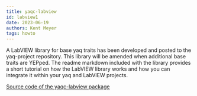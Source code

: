 ```yaml
---
title: yaqc-labview
id: labview1
date: 2023-06-19
authors: Kent Meyer
tags: howto
---
```


A LabVIEW library for base yaq traits has been developed and posted to the yaq-project repository. This library will be amended when additional base traits are YEPped.
The readme markdown included with the library provides a short tutorial on how the LabVIEW library works and how you can integrate it within your yaq and LabVIEW projects.

[Source code of the yaqc-labview package](https://github.com/yaq-project/yaqc-labview)
